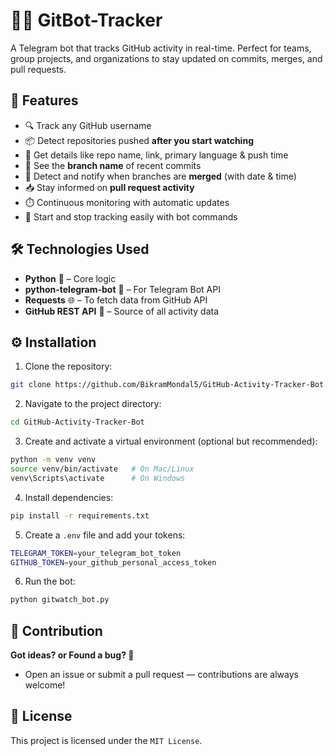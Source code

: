 # 🤖📡 GitBot-Tracker

A Telegram bot that tracks GitHub activity in real-time. Perfect for teams, group projects, and organizations to stay updated on commits, merges, and pull requests.

## 🌟 Features
* 🔍 Track any GitHub username  
* 📦 Detect repositories pushed **after you start watching**  
* 📝 Get details like repo name, link, primary language & push time  
* 🌿 See the **branch name** of recent commits  
* 🔀 Detect and notify when branches are **merged** (with date & time)  
* 📥 Stay informed on **pull request activity**  
* ⏱️ Continuous monitoring with automatic updates  
* 🛑 Start and stop tracking easily with bot commands  

## 🛠️ Technologies Used
* **Python** 🐍 – Core logic  
* **python-telegram-bot** 📲 – For Telegram Bot API  
* **Requests** 🌐 – To fetch data from GitHub API  
* **GitHub REST API** 🔧 – Source of all activity data  

## ⚙️ Installation

1. Clone the repository:
```bash
git clone https://github.com/BikramMondal5/GitHub-Activity-Tracker-Bot.git
```
2. Navigate to the project directory:
```bash
cd GitHub-Activity-Tracker-Bot
```
3. Create and activate a virtual environment (optional but recommended):
```bash
python -m venv venv
source venv/bin/activate   # On Mac/Linux
venv\Scripts\activate      # On Windows
```
4. Install dependencies:
```bash
pip install -r requirements.txt
```
5. Create a `.env` file and add your tokens:
```bash
TELEGRAM_TOKEN=your_telegram_bot_token
GITHUB_TOKEN=your_github_personal_access_token
```
6. Run the bot:
```bash
python gitwatch_bot.py
```

## 🤝 Contribution

**Got ideas? or Found a bug? 🐞**
- Open an issue or submit a pull request — contributions are always welcome!

## 📜 License

This project is licensed under the `MIT License`.


